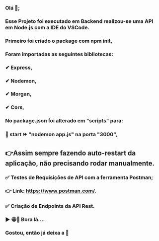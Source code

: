 ### Olá 👋;

### Esse Projeto foi executado em Backend realizou-se uma API em Node.js com a IDE do VSCode.

### Primeiro foi criado o package com npm init,

### Foram importadas as seguintes bibliotecas: 

### ✔ Express, 

### ✔ Nodemon, 

### ✔ Morgan, 

### ✔ Cors, 

### No package.json foi alterado em "scripts" para:
### 🚀 start ⏩ "nodemon app.js" na porta "3000",
## 👉Assim sempre fazendo auto-restart da aplicação, não precisando rodar manualmente. 

### ✅ Testes de Requisições de API com a ferramenta Postman;
### 👉 Link: https://www.postman.com/.

### ✅ Criação de Endpoints da API Rest.


### ▶ 😀👀 Bora lá....
### Gostou, então já deixa a 🌟






